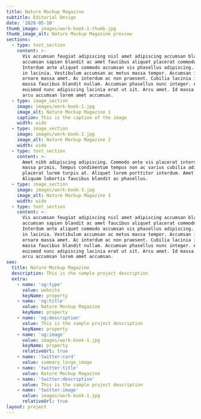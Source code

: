 ```yaml
---
title: Nature Mockup Magazine
subtitle: Editorial Design
date: '2020-05-10'
thumb_image: images/work-book-1-thumb.jpg
thumb_image_alt: Nature Mockup Magazine preview
sections:
  - type: text_section
    content: >-
      Vis accumsan feugiat adipiscing nisl amet adipiscing accumsan blandit
      accumsan sapien blandit ac amet faucibus aliquet placerat commodo.
      Interdum ante aliquet commodo accumsan vis phasellus adipiscing. Ornare a
      in lacinia. Vestibulum accumsan ac metus massa tempor. Accumsan in lacinia
      ornare massa amet. Ac interdum ac non praesent. Cubilia lacinia interdum
      massa faucibus blandit nullam. Accumsan phasellus nunc integer. Accumsan
      euismod nunc adipiscing lacinia erat ut sit. Arcu amet. Id massa aliquet
      arcu accumsan lorem amet accumsan.
  - type: image_section
    image: images/work-book-1.jpg
    image_alt: Nature Mockup Magazine 1
    caption: This is the caption of the image
    width: wide
  - type: image_section
    image: images/work-book-2.jpg
    image_alt: Nature Mockup Magazine 2
    width: wide
  - type: text_section
    content: >-
      Amet nibh adipiscing adipiscing. Commodo ante vis placerat interdum massa
      massa primis. Tempus condimentum tempus non ac varius cubilia adipiscing
      placerat lorem turpis at. Aliquet lorem porttitor interdum. Amet lacus.
      Aliquam lobortis faucibus blandit ac phasellus.
  - type: image_section
    image: images/work-book-3.jpg
    image_alt: Nature Mockup Magazine 3
    width: wide
  - type: text_section
    content: >-
      Vis accumsan feugiat adipiscing nisl amet adipiscing accumsan blandit
      accumsan sapien blandit ac amet faucibus aliquet placerat commodo.
      Interdum ante aliquet commodo accumsan vis phasellus adipiscing. Ornare a
      in lacinia. Vestibulum accumsan ac metus massa tempor. Accumsan in lacinia
      ornare massa amet. Ac interdum ac non praesent. Cubilia lacinia interdum
      massa faucibus blandit nullam. Accumsan phasellus nunc integer. Accumsan
      euismod nunc adipiscing lacinia erat ut sit. Arcu amet. Id massa aliquet
      arcu accumsan lorem amet accumsan.
seo:
  title: Nature Mockup Magazine
  description: This is the sample project description
  extra:
    - name: 'og:type'
      value: website
      keyName: property
    - name: 'og:title'
      value: Nature Mockup Magazine
      keyName: property
    - name: 'og:description'
      value: This is the sample project description
      keyName: property
    - name: 'og:image'
      value: images/work-book-1.jpg
      keyName: property
      relativeUrl: true
    - name: 'twitter:card'
      value: summary_large_image
    - name: 'twitter:title'
      value: Nature Mockup Magazine
    - name: 'twitter:description'
      value: This is the sample project description
    - name: 'twitter:image'
      value: images/work-book-1.jpg
      relativeUrl: true
layout: project
---
```

